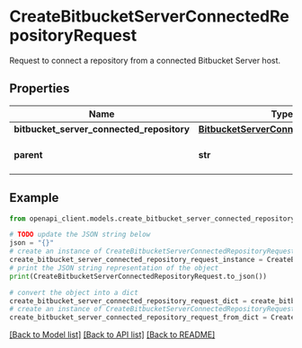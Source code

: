 # CreateBitbucketServerConnectedRepositoryRequest

Request to connect a repository from a connected Bitbucket Server host.

## Properties

Name | Type | Description | Notes
------------ | ------------- | ------------- | -------------
**bitbucket_server_connected_repository** | [**BitbucketServerConnectedRepository**](BitbucketServerConnectedRepository.md) |  | [optional] 
**parent** | **str** | Required. The name of the &#x60;BitbucketServerConfig&#x60; that added connected repository. Format: &#x60;projects/{project}/locations/{location}/bitbucketServerConfigs/{config}&#x60; | [optional] 

## Example

```python
from openapi_client.models.create_bitbucket_server_connected_repository_request import CreateBitbucketServerConnectedRepositoryRequest

# TODO update the JSON string below
json = "{}"
# create an instance of CreateBitbucketServerConnectedRepositoryRequest from a JSON string
create_bitbucket_server_connected_repository_request_instance = CreateBitbucketServerConnectedRepositoryRequest.from_json(json)
# print the JSON string representation of the object
print(CreateBitbucketServerConnectedRepositoryRequest.to_json())

# convert the object into a dict
create_bitbucket_server_connected_repository_request_dict = create_bitbucket_server_connected_repository_request_instance.to_dict()
# create an instance of CreateBitbucketServerConnectedRepositoryRequest from a dict
create_bitbucket_server_connected_repository_request_from_dict = CreateBitbucketServerConnectedRepositoryRequest.from_dict(create_bitbucket_server_connected_repository_request_dict)
```
[[Back to Model list]](../README.md#documentation-for-models) [[Back to API list]](../README.md#documentation-for-api-endpoints) [[Back to README]](../README.md)


